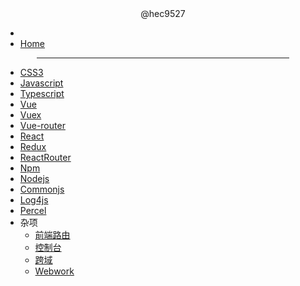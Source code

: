 <center>
 @hec9527
</center>

- [](fontend/readme.md)
- [Home](/readme.md)

<hr style="width:80%; margin-left:10%;"/>

- [CSS3](fontend/base/css/)
- [Javascript](fontend/base/javascript/)
- [Typescript](fontend/base/typescript/README.md)
- [Vue](fontend/vue/README.md)
- [Vuex](fontend/vue/vuex.md)
- [Vue-router](fontend/vue/vue-router.md)
- [React](fontend/react/reademe.md)
- [Redux](fontend/react/redux.md)
- [ReactRouter](fontend/react/react-router.md)
- [Npm](fontend/npm/readme.md)
- [Nodejs](fontend/node/README.md)
- [Commonjs](fontend/node/commonjs.md)
- [Log4js](fontend/node/log4js.md)
- [Percel](fontend/node/parcel.md)
- 杂项
  - [前端路由](fontend/前端路由.md)
  - [控制台](fontend/console.md)
  - [跨域](fontend/crossorigin.md)
  - [Webwork](fontend/webwork.md)